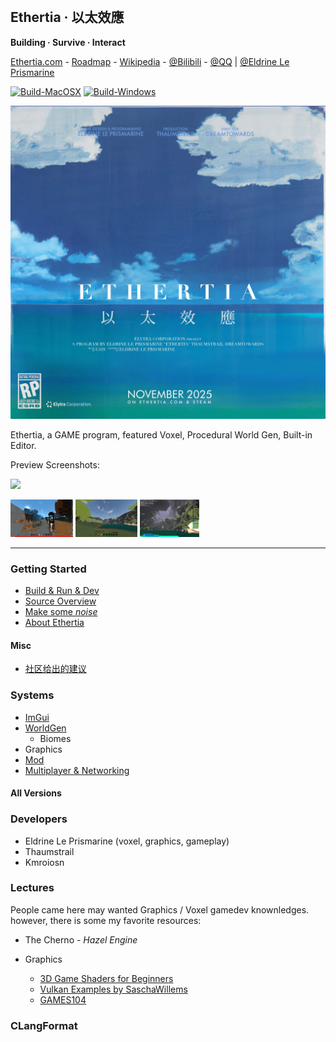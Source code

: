 <br>

## Ethertia · 以太效應

**Building · Survive · Interact**

[Ethertia.com](https://ethertia.com) - 
[Roadmap](https://github.com/users/Dreamtowards/projects/2) - 
[Wikipedia](https://zh.wikipedia.org/wiki/Ethertia) - 
[@Bilibili](https://space.bilibili.com/19483166) - 
[@QQ](https://jq.qq.com/?_wv=1027&k=tgM29oDM) 
|
[@Eldrine Le Prismarine](https://elytra.dev/~pris)

[![Build-MacOSX](https://github.com/Dreamtowards/Ethertia/actions/workflows/darwin.yml/badge.svg)](https://github.com/Dreamtowards/Ethertia/actions/workflows/macos.yml)
[![Build-Windows](https://github.com/Dreamtowards/Ethertia/actions/workflows/windows.yml/badge.svg)](https://github.com/Dreamtowards/Ethertia/actions/workflows/windows.yml)


[comment]: <> (---)

![](run/screenshots/_figures/ethertia-poster0225d4-lres.jpg)

Ethertia, a GAME program, featured Voxel, Procedural World Gen, Built-in Editor.  

[comment]: <> (C++ written, render with Vulkan & OpenGL.)

Preview Screenshots:

![](https://camo.githubusercontent.com/9e94d950fab8bfbc6400bcc629c95112e50e8bb5d1859831351ae92f1a87b87c/68747470733a2f2f692e3332383838382e78797a2f323032332f30332f31302f73696b354e2e706e67)

<img style="height: 60px;" src="https://github.com/Dreamtowards/Ethertia/raw/main/run/screenshots/_figures/23u07.png"> <img style="height: 60px;" src="https://github.com/Dreamtowards/Ethertia/raw/main/run/screenshots/2023-01-16_01.04.07_473.938.png"> <img style="height: 60px;" src="https://github.com/Dreamtowards/Ethertia/raw/main/run/screenshots/2022-12-30_21.59.00_526.642.png">

---

### **Getting Started**
- [Build & Run & Dev](run/assets/docs/zh-cn/setup-dev.md)
- [Source Overview]()
- [Make some _noise_]()
- [About Ethertia]()

#### **Misc**
- [社区给出的建议](mentor-suggs.md)

### **Systems**

- [ImGui]()
- [WorldGen]()
  - Biomes
- Graphics
- [Mod]()
- [Multiplayer & Networking]()

#### **All Versions**

### **Developers**

- Eldrine Le Prismarine (voxel, graphics, gameplay)
- Thaumstrail
- Kmroiosn



### **Lectures**

People came here may wanted Graphics / Voxel gamedev knownledges.
however, there is some my favorite resources:
- The Cherno - *Hazel Engine*

- Graphics
  - [3D Game Shaders for Beginners](https://github.com/lettier/3d-game-shaders-for-beginners)
  - [Vulkan Examples by SaschaWillems](https://github.com/SaschaWillems/Vulkan#Headless) 
  - [GAMES104]()


### **CLangFormat**


